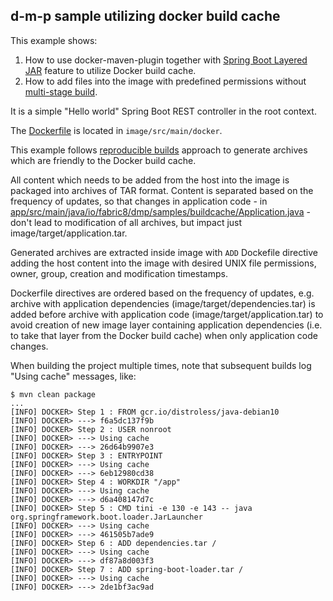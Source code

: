 ## d-m-p sample utilizing docker build cache

This example shows:

1. How to use docker-maven-plugin together with [Spring Boot Layered JAR](https://spring.io/blog/2020/08/14/creating-efficient-docker-images-with-spring-boot-2-3) feature to utilize Docker build cache.
1. How to add files into the image with predefined permissions without [multi-stage build](https://docs.docker.com/develop/develop-images/multistage-build/).

It is a simple "Hello world" Spring Boot REST controller in the root context.
 
The [Dockerfile](image/src/main/docker/Dockerfile) is located in `image/src/main/docker`.

This example follows [reproducible builds](https://maven.apache.org/guides/mini/guide-reproducible-builds.html) approach
to generate archives which are friendly to the Docker build cache.

All content which needs to be added from the host into the image is packaged into archives of TAR format.
Content is separated based on the frequency of updates, so that changes in application code -
in [app/src/main/java/io/fabric8/dmp/samples/buildcache/Application.java](app/src/main/java/io/fabric8/dmp/samples/buildcache/Application.java) -
don't lead to modification of all archives, but impact just image/target/application.tar.

Generated archives are extracted inside image with `ADD` Dockefile directive adding the host content into the image with
desired UNIX file permissions, owner, group, creation and modification timestamps.

Dockerfile directives are ordered based on the frequency of updates, e.g. archive with application dependencies
(image/target/dependencies.tar) is added before archive with application code (image/target/application.tar) to avoid
creation of new image layer containing application dependencies (i.e. to take that layer from the Docker build cache)
when only application code changes.

When building the project multiple times, note that subsequent builds log "Using cache" messages, like:

```
$ mvn clean package
...
[INFO] DOCKER> Step 1 : FROM gcr.io/distroless/java-debian10
[INFO] DOCKER> ---> f6a5dc137f9b
[INFO] DOCKER> Step 2 : USER nonroot
[INFO] DOCKER> ---> Using cache
[INFO] DOCKER> ---> 26d64b9907e3
[INFO] DOCKER> Step 3 : ENTRYPOINT
[INFO] DOCKER> ---> Using cache
[INFO] DOCKER> ---> 6eb12980cd38
[INFO] DOCKER> Step 4 : WORKDIR "/app"
[INFO] DOCKER> ---> Using cache
[INFO] DOCKER> ---> d6a408147d7c
[INFO] DOCKER> Step 5 : CMD tini -e 130 -e 143 -- java org.springframework.boot.loader.JarLauncher
[INFO] DOCKER> ---> Using cache
[INFO] DOCKER> ---> 461505b7ade9
[INFO] DOCKER> Step 6 : ADD dependencies.tar /
[INFO] DOCKER> ---> Using cache
[INFO] DOCKER> ---> df87a8d003f3
[INFO] DOCKER> Step 7 : ADD spring-boot-loader.tar /
[INFO] DOCKER> ---> Using cache
[INFO] DOCKER> ---> 2de1bf3ac9ad
```
